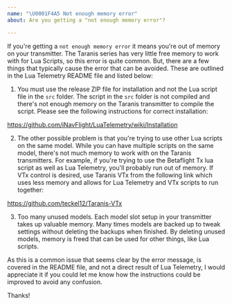 ```yaml
---
name: "\U0001F4A5 Not enough memory error"
about: Are you getting a "not enough memory error"?

---
```


If you're getting a `not enough memory error` it means you're out of memory on your transmitter.  The Taranis series has very little free memory to work with for Lua Scripts, so this error is quite common.  But, there are a few things that typically cause the error that can be avoided.  These are outlined in the Lua Telemetry README file and listed below:

1) You must use the release ZIP file for installation and not the Lua script file in the `src` folder.  The script in the `src` folder is not compiled and there's not enough memory on the Taranis transmitter to compile the script.  Please see the following instructions for correct installation:

https://github.com/iNavFlight/LuaTelemetry/wiki/Installation

2) The other possible problem is that you're trying to use other Lua scripts on the same model. While you can have multiple scripts on the same model, there's not much memory to work with on the Taranis transmitters. For example, if you're trying to use the Betaflight Tx lua script as well as Lua Telemetry, you'll probably run out of memory.  If VTx control is desired, use Taranis VTx from the following link which uses less memory and allows for Lua Telemetry and VTx scripts to run together:

https://github.com/teckel12/Taranis-VTx

3) Too many unused models. Each model slot setup in your transmitter takes up valuable memory.  Many times models are backed up to tweak settings without deleting the backups when finished.  By deleting unused models, memory is freed that can be used for other things, like Lua scripts.

As this is a common issue that seems clear by the error message, is covered in the README file, and not a direct result of Lua Telemetry, I would appreciate it if you could let me know how the instructions could be improved to avoid any confusion.

Thanks!